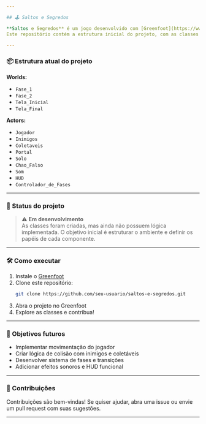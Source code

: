 ```yaml
---

## 🕹️ Saltos e Segredos

**Saltos e Segredos** é um jogo desenvolvido com [Greenfoot](https://www.greenfoot.org/door), voltado para aprendizado e experimentação com programação orientada a objetos em Java.  
Este repositório contém a estrutura inicial do projeto, com as classes principais já criadas, mas ainda sem implementação.

---
```


### 📦 Estrutura atual do projeto

**Worlds:**
- `Fase_1`
- `Fase_2`
- `Tela_Inicial`
- `Tela_Final`

**Actors:**
- `Jogador`
- `Inimigos`
- `Coletaveis`
- `Portal`
- `Solo`
- `Chao_Falso`
- `Som`
- `HUD`
- `Controlador_de_Fases`

---

### 🚧 Status do projeto

> ⚠️ **Em desenvolvimento**  
As classes foram criadas, mas ainda não possuem lógica implementada. O objetivo inicial é estruturar o ambiente e definir os papéis de cada componente.

---

### 🛠️ Como executar

1. Instale o [Greenfoot](https://www.greenfoot.org/download)
2. Clone este repositório:
   ```bash
   git clone https://github.com/seu-usuario/saltos-e-segredos.git
   ```
3. Abra o projeto no Greenfoot
4. Explore as classes e contribua!

---

### 📌 Objetivos futuros

- Implementar movimentação do jogador
- Criar lógica de colisão com inimigos e coletáveis
- Desenvolver sistema de fases e transições
- Adicionar efeitos sonoros e HUD funcional

---

### 🤝 Contribuições

Contribuições são bem-vindas! Se quiser ajudar, abra uma issue ou envie um pull request com suas sugestões.

---
